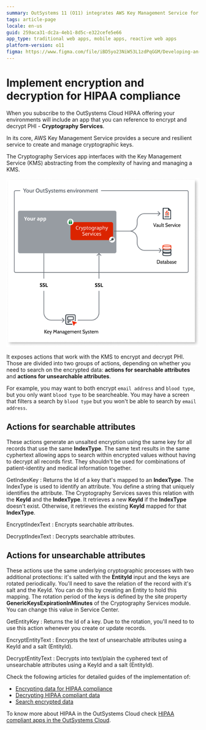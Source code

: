 ```yaml
---
summary: OutSystems 11 (O11) integrates AWS Key Management Service for HIPAA-compliant encryption and decryption of PHI through its Cryptography Services app.
tags: article-page
locale: en-us
guid: 259aca31-dc2a-4eb1-8d5c-e322cefe5e66
app_type: traditional web apps, mobile apps, reactive web apps
platform-version: o11
figma: https://www.figma.com/file/iBD5yo23NiW53L1zdPqGGM/Developing-an-Application?type=design&node-id=4397%3A521&mode=design&t=GF97AOUqsRf9tsAh-1
---
```

# Implement encryption and decryption for HIPAA compliance

When you subscribe to the OutSystems Cloud HIPAA offering your environments will include an app that you can reference to encrypt and decrypt PHI - **Cryptography Services**.

In its core, AWS Key Management Service provides a secure and resilient service to create and manage cryptographic keys.

The Cryptography Services app interfaces with the Key Management Service (KMS) abstracting from the complexity of having and managing a KMS. 

![Diagram illustrating the Cryptography Services app interfacing with AWS Key Management Service for encrypting and decrypting PHI in OutSystems Cloud HIPAA offering](images/hipaa-crypto-diag.png "Cryptography Services Diagram")

It exposes actions that work with the KMS to encrypt and decrypt PHI. Those are divided into two groups of actions, depending on whether you need to search on the encrypted data: **actions for searchable attributes** and **actions for unsearchable attributes**.

For example, you may want to both encrypt `email address` and `blood type`, but you only want `blood type` to be searcheable. You may have a screen that filters a search by `blood type` but you won't be able to search by `email address`.

## Actions for searchable attributes

These actions generate an unsalted encryption using the same key for all records that use the same **IndexType**. The same text results in the same cyphertext allowing apps to search within encrypted values without having to decrypt all records first. They shouldn't be used for combinations of patient-identity and medical information together.

GetIndexKey
:   Returns the Id of a key that's mapped to an **IndexType**. The IndexType is used to identify an attribute. You define a string that uniquely identifies the attribute. The Cryptography Services saves this relation with the **KeyId** and the **IndexType**. It retrieves a new **KeyId** if the **IndexType** doesn't exist. Otherwise, it retrieves the existing **KeyId** mapped for that **IndexType**.

EncryptIndexText
:   Encrypts searchable attributes.

DecryptIndexText
:   Decrypts searchable attributes.


## Actions for unsearchable attributes

These actions use the same underlying cryptographic processes with two additional protections: it's salted with the **EntityId** input and the keys are rotated periodically.
You'll need to save the relation of the record with it's salt and the KeyId. You can do this by creating an Entity to hold this mapping.
The rotation period of the keys is defined by the site property **GenericKeysExpirationInMinutes** of the Cryptography Services module. You can change this value in Service Center.

GetEntityKey
:   Returns the Id of a key. Due to the rotation, you'll need to to use this action whenever you create or update records.

EncryptEntityText
:   Encrypts the text of unsearchable attributes using a KeyId and a salt (EntityId).

DecryptEntityText
:   Decrypts into text/plain the cyphered text of unsearchable attributes using a KeyId and a salt (EntityId).


Check the following articles for detailed guides of the implementation of:

* [Encrypting data for HIPAA compliance](encrypt-data-hipaa.md)
* [Decrypting HIPAA compliant data](decrypt-data-hipaa.md)
* [Search encrypted data](search-encrypted.md)

To know more about HIPAA in the OutSystems Cloud check [HIPAA compliant apps in the OutSystems Cloud](https://success.outsystems.com/Support/Security/HIPAA_compliance_-_how_OutSystems_can_help#HIPAA_compliant_apps_in_the_OutSystems_Cloud).
